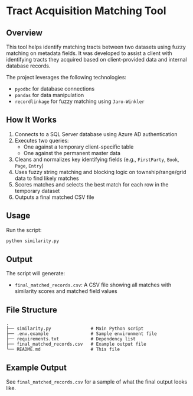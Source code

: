 # Tract Acquisition Matching Tool

## Overview
This tool helps identify matching tracts between two datasets using fuzzy matching on metadata fields. It was developed to assist a client with identifying tracts they acquired based on client-provided data and internal database records.

The project leverages the following technologies:
- `pyodbc` for database connections
- `pandas` for data manipulation
- `recordlinkage` for fuzzy matching using `Jaro-Winkler`

## How It Works
1. Connects to a SQL Server database using Azure AD authentication
2. Executes two queries:
   - One against a temporary client-specific table
   - One against the permanent master data
3. Cleans and normalizes key identifying fields (e.g., `FirstParty`, `Book`, `Page`, `Entry`)
4. Uses fuzzy string matching and blocking logic on township/range/grid data to find likely matches
5. Scores matches and selects the best match for each row in the temporary dataset
6. Outputs a final matched CSV file

## Usage
Run the script:
```bash
python similarity.py
```

## Output
The script will generate:
- `final_matched_records.csv`: A CSV file showing all matches with similarity scores and matched field values

## File Structure
```
.
├── similarity.py               # Main Python script
├── .env.example                # Sample environment file
├── requirements.txt            # Dependency list
├── final_matched_records.csv   # Example output file
└── README.md                   # This file
```

## Example Output
See `final_matched_records.csv` for a sample of what the final output looks like.
